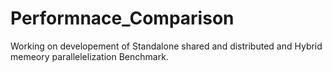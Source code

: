# Performnace_Comparison
Working on developement of Standalone shared and distributed and Hybrid memeory parallelelization Benchmark.
